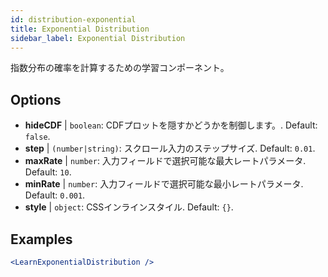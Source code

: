 ```yaml
---
id: distribution-exponential
title: Exponential Distribution
sidebar_label: Exponential Distribution
---
```


指数分布の確率を計算するための学習コンポーネント。

## Options

* __hideCDF__ | `boolean`: CDFプロットを隠すかどうかを制御します。. Default: `false`.
* __step__ | `(number|string)`: スクロール入力のステップサイズ. Default: `0.01`.
* __maxRate__ | `number`: 入力フィールドで選択可能な最大レートパラメータ. Default: `10`.
* __minRate__ | `number`: 入力フィールドで選択可能な最小レートパラメータ. Default: `0.001`.
* __style__ | `object`: CSSインラインスタイル. Default: `{}`.


## Examples

```jsx live
<LearnExponentialDistribution />
```

